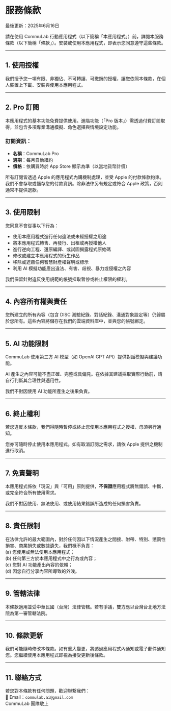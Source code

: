 # 服務條款  
最後更新：2025年6月16日  

請在使用 CommuLab 行動應用程式（以下簡稱「本應用程式」）前，詳閱本服務條款（以下簡稱「條款」）。安裝或使用本應用程式，即表示您同意遵守這些條款。

---

## 1. 使用授權  

我們授予您一項有限、非獨佔、不可轉讓、可撤銷的授權，讓您依照本條款，在個人裝置上下載、安裝與使用本應用程式。

---

## 2. Pro 訂閱  

本應用程式的基本功能免費提供使用。進階功能（「Pro 版本」）需透過付費訂閱取得，並包含多項專業溝通模擬、角色選擇與情境設定功能。

### 訂閱資訊：
- **名稱**：CommuLab Pro  
- **週期**：每月自動續約  
- **價格**：依購買時於 App Store 顯示為準（以當地貨幣計價）  

所有訂閱皆透過 Apple 的應用程式內購機制處理，並受 Apple 的付款條款約束。我們不會存取或儲存您的付款資訊。除非法律另有規定或符合 Apple 政策，否則通常不提供退款。

---

## 3. 使用限制  

您同意不會從事以下行為：
- 使用本應用程式進行任何違法或未經授權之用途  
- 將本應用程式轉售、再發行、出租或再授權他人  
- 進行逆向工程、還原編譯、或試圖揭露程式原始碼  
- 修改或建立本應用程式的衍生作品  
- 移除或遮蔽任何智慧財產權聲明或標示  
- 利用 AI 模擬功能產出違法、有害、歧視、暴力或侵權之內容  

我們保留針對違反使用規範的帳號採取暫停或終止權限的權利。

---

## 4. 內容所有權與責任  

您所建立的所有內容（包含 DISC 測驗紀錄、對話紀錄、溝通對象設定等）仍歸屬於您所有。這些內容將儲存在我們的雲端資料庫中，並與您的帳號綁定。  

---

## 5. AI 功能限制  

CommuLab 使用第三方 AI 模型（如 OpenAI GPT API）提供對話模擬與建議功能。  

AI 產生之內容可能不盡正確、完整或具偏見。在依據其建議採取實際行動前，請自行判斷其合理性與適用性。  

我們不對因使用 AI 功能所產生之後果負責。

---

## 6. 終止權利  

若您違反本條款，我們得隨時暫停或終止您使用本應用程式之授權，毋須另行通知。  

您亦可隨時停止使用本應用程式。如有取消訂閱之需求，請依 Apple 提供之機制進行取消。

---

## 7. 免責聲明  

本應用程式係依「現況」與「可用」原則提供，**不保證**應用程式將無錯誤、中斷，或完全符合所有使用需求。  

我們不對因使用、無法使用、或使用結果錯誤所造成的任何損害負責。

---

## 8. 責任限制  

在法律允許的最大範圍內，對於任何因以下情況產生之間接、附帶、特別、懲罰性損害、商業損失或數據遺失，我們概不負責：  
(a) 您使用或無法使用本應用程式；  
(b) 任何第三方於本應用程式中之行為或內容；  
(c) 您對 AI 功能產出內容的依賴；  
(d) 因您自行分享內容所導致的外洩。  

---

## 9. 管轄法律  

本條款適用並受中華民國（台灣）法律管轄。若有爭議，雙方應以台灣台北地方法院為第一審管轄法院。

---

## 10. 條款更新  

我們可能隨時修改本條款。如有重大變更，將透過應用程式內通知或電子郵件通知您。您繼續使用本應用程式即視為接受更新後條款。

---

## 11. 聯絡方式  

若您對本條款有任何問題，歡迎聯繫我們：  
📧 Email：`commulab.ai@gmail.com`  
CommuLab 團隊敬上
